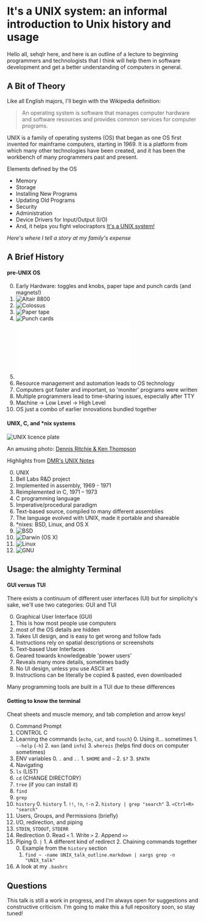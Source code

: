 # It's a UNIX system: an informal introduction to Unix history and usage

Hello all, sehqlr here, and here is an outline of a lecture to beginning
programmers and technologists that I think will help them in software
development and get a better understanding of computers in general.

## A Bit of Theory

Like all English majors, I'll begin with the Wikipedia definition:
>An operating system is software that manages computer hardware and software
>resources and provides common services for computer programs.

UNIX is a family of operating systems (OS) that began as one OS first invented
for mainframe computers, starting in 1969.
It is a platform from which many other technologies have been created,
and it has been the workbench of many programmers past and present.

Elements defined by the OS
* Memory
* Storage
* Installing New Programs
* Updating Old Programs
* Security
* Administration
* Device Drivers for Input/Output (I/O)
* And, it helps you fight velociraptors
[It's a UNIX system!](http://randar.com/post/92394210860/its-a-unix-system-i-know-this-jurassic-park)

*Here's where I tell a story at my family's expense*

## A Brief History

#### pre-UNIX OS

0. Early Hardware: toggles and knobs, paper tape and punch cards (and magnets!)
  0. ![Altair 8800](//en.wikipedia.org/wiki/Altair_8800#mediaviewer/File:Altair_8800_at_the_Computer_History_Museum,_cropped.jpg)
  1. ![Colossus](https://en.wikipedia.org/wiki/Colossus_computer#mediaviewer/File:Colossus.jpg)
  2. ![Paper tape](https://en.wikipedia.org/wiki/Punched_tape#mediaviewer/File:Dg-papertapes.jpg)
  3. ![Punch cards](//en.wikipedia.org/wiki/Punched_card#mediaviewer/File:IBM1130CopyCard.agr.jpg)
  4. ![Teletypewriters (TTY)](//heritageinmaine.blogspot.com/2011/10/not-hearing-history-at-governor-baxter.html)
1. Resource management and automation leads to OS technology
  0. Computers got faster and important, so 'moniter' programs were written
  1. Multiple programmers lead to time-sharing issues, especially after TTY
  2. Machine -> Low Level -> High Level
  3. OS just a combo of earlier innovations bundled together

#### UNIX, C, and \*nix systems

![UNIX licence plate](//en.wikipedia.org/wiki/Live_Free_or_Die#mediaviewer/File:Actual_DEC_UNIX_License_Plate_DSC_0317.jpg)

An amusing photo:
[Dennis Ritchie & Ken Thompson](//cm.bell-labs.com/cm/cs/who/dmr/picture.html)

Highlights from [DMR's UNIX Notes](//cm.bell-labs.com/cm/cs/who/dmr/notes.html)

0. UNIX
  0. Bell Labs R&D project
  1. Implemented in assembly, 1969 - 1971
  2. Reimplemented in C, 1971 – 1973
1. C programming language
  0. Imperative/procedural paradigm
  1. Text-based source, compiled to many different assemblies
  2. The language evolved with UNIX, made it portable and shareable
2. \*nixes: BSD, Linux, and OS X
  0. ![BSD](//en.wikipedia.org/wiki/File:Bsd_daemon.jpg#mediaviewer/File:Bsd_daemon.jpg)
  1. ![Darwin (OS X)](//en.wikipedia.org/wiki/File:Hexley_the_Platypus.svg#mediaviewer/File:Hexley_the_Platypus.svg)
  2. ![Linux](//commons.wikimedia.org/wiki/File:Tux.svg#mediaviewer/File:Tux.svg)
  3. ![GNU](//en.wikipedia.org/wiki/File:Heckert_GNU_white.svg#mediaviewer/File:Heckert_GNU_white.svg)

## Usage: the almighty Terminal

#### GUI versus TUI

There exists a continuum of different user interfaces (UI)
but for simplicity's sake, we'll use two categories: GUI and TUI

0. Graphical User Interface (GUI)
  0. This is how most people use computers
  1. most of the OS details are hidden
  2. Takes UI design, and is easy to get wrong and follow fads
  3. Instructions rely on spatial descriptions or screenshots
1. Text-based User Interfaces
  0. Geared towards knowledgeable 'power users'
  1. Reveals many more details, sometimes badly
  2. No UI design, unless you use ASCII art
  3. Instructions can be literally be copied & pasted, even downloaded

Many programming tools are built in a TUI due to these differences

#### Getting to know the terminal

Cheat sheets and muscle memory, and tab completion and arrow keys!

0. Command Prompt
  0. CONTROL C
  1. Learning the commands (`echo`, `cat`, and `touch`)
    0. Using it... sometimes
    1. `--help` (`-h`)
    2. `man` (and `info`)
    3. `whereis` (helps find docs on computer sometimes)
  2. ENV variables
    0. `.` and `..`
    1. `$HOME` and `~`
    2. `$?`
    3. `$PATH`
1. Navigating
  1. `ls` (LIST)
  2. `cd` (CHANGE DIRECTORY)
  3. `tree` (if you can install it)
  4. `find`
  5. `grep`
  6. `history`
    0. `history`
    1. `!!`, `!n`, `!-n`
    2. `history | grep "search"`
    3. `<Ctrl+R> "search"`
2. Users, Groups, and Permissions (briefly)
3. I/O, redirection, and piping
  0. `STDIN`, `STDOUT`, `STDERR`
  1. Redirection
    0. Read `<`
    1. Write `>`
    2. Append `>>`
  1. Piping
    0. `|`
    1. A different kind of redirect
    2. Chaining commands together
      0. Example from the `history` section
      1. `find ~ -name UNIX_talk_outline.markdown | xargs grep -n "UNIX_talk"`
4. A look at my `.bashrc`

## Questions

This talk is still a work in progress, and I'm always open for suggestions
and constructive criticism. I'm going to make this a full repository soon,
so stay tuned!
